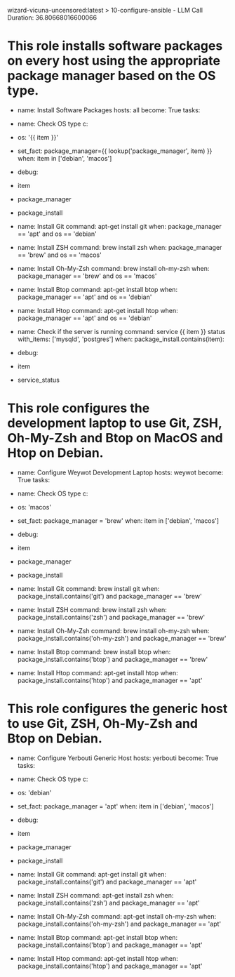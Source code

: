 wizard-vicuna-uncensored:latest > 10-configure-ansible - LLM Call Duration: 36.80668016600066
# This role installs software packages on every host using the appropriate package manager based on the OS type.
- name: Install Software Packages
  hosts: all
  become: True
  tasks:
 - name: Check OS type
 c:
 - os: '{{ item }}'
 - set_fact: package_manager={{ lookup('package_manager', item) }}
   when: item in ['debian', 'macos']
 - debug:
 - item
 - package_manager
 - package_install
 
- name: Install Git
  command: apt-get install git
  when: package_manager == 'apt' and os == 'debian'

- name: Install ZSH
  command: brew install zsh
  when: package_manager == 'brew' and os == 'macos'

- name: Install Oh-My-Zsh
  command: brew install oh-my-zsh
  when: package_manager == 'brew' and os == 'macos'

- name: Install Btop
  command: apt-get install btop
  when: package_manager == 'apt' and os == 'debian'

- name: Install Htop
  command: apt-get install htop
  when: package_manager == 'apt' and os == 'debian'

- name: Check if the server is running
  command: service {{ item }} status
  with_items: ['mysqld', 'postgres']
  when: package_install.contains(item):
 - debug:
 - item
 - service_status

# This role configures the development laptop to use Git, ZSH, Oh-My-Zsh and Btop on MacOS and Htop on Debian.
- name: Configure Weywot Development Laptop
  hosts: weywot
  become: True
  tasks:
 - name: Check OS type
 c:
 - os: 'macos'
 - set_fact: package_manager = 'brew'
   when: item in ['debian', 'macos']
 - debug:
 - item
 - package_manager
 - package_install
 
- name: Install Git
  command: brew install git
  when: package_install.contains('git') and package_manager == 'brew'

- name: Install ZSH
  command: brew install zsh
  when: package_install.contains('zsh') and package_manager == 'brew'

- name: Install Oh-My-Zsh
  command: brew install oh-my-zsh
  when: package_install.contains('oh-my-zsh') and package_manager == 'brew'

- name: Install Btop
  command: brew install btop
  when: package_install.contains('btop') and package_manager == 'brew'

- name: Install Htop
  command: apt-get install htop
  when: package_install.contains('htop') and package_manager == 'apt'

# This role configures the generic host to use Git, ZSH, Oh-My-Zsh and Btop on Debian.
- name: Configure Yerbouti Generic Host
  hosts: yerbouti
  become: True
  tasks:
 - name: Check OS type
 c:
 - os: 'debian'
 - set_fact: package_manager = 'apt'
   when: item in ['debian', 'macos']
 - debug:
 - item
 - package_manager
 - package_install
 
- name: Install Git
  command: apt-get install git
  when: package_install.contains('git') and package_manager == 'apt'

- name: Install ZSH
  command: apt-get install zsh
  when: package_install.contains('zsh') and package_manager == 'apt'

- name: Install Oh-My-Zsh
  command: apt-get install oh-my-zsh
  when: package_install.contains('oh-my-zsh') and package_manager == 'apt'

- name: Install Btop
  command: apt-get install btop
  when: package_install.contains('btop') and package_manager == 'apt'

- name: Install Htop
  command: apt-get install htop
  when: package_install.contains('htop') and package_manager == 'apt'